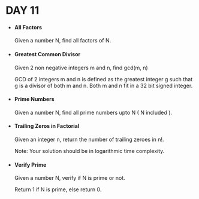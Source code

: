 <h1> DAY 11 </h1>
<ul>
  <li> <h4> All Factors </h4> </li>
      <p> Given a number N, find all factors of N. </p>

  <li> <h4> Greatest Common Divisor </h4> </li>
        <p> Given 2 non negative integers m and n, find gcd(m, n)

GCD of 2 integers m and n is defined as the greatest integer g such that g is a divisor of both m and n.
Both m and n fit in a 32 bit signed integer. </p>
        
  <li> <h4> Prime Numbers </h4> </li>
      <p> Given a number N, find all prime numbers upto N ( N included ). </p>

  <li> <h4> Trailing Zeros in Factorial </h4> </li>
        <p> Given an integer n, return the number of trailing zeroes in n!.

Note: Your solution should be in logarithmic time complexity.
</p>

  <li> <h4> Verify Prime </h4> </li>
        <p> Given a number N, verify if N is prime or not.

Return 1 if N is prime, else return 0.
</p>
</ul>
